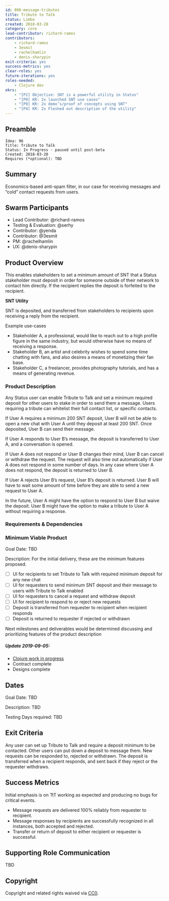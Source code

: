 ```yaml
---
id: 096-message-tributes
title: Tribute to Talk
status: Limbo
created: 2018-03-20
category: core
lead-contributor: richard-ramos
contributors:
    - richard-ramos
    - 3esmit
    - rachelhamlin
    - denis-sharypin
exit-criteria: yes
success-metrics: yes
clear-roles: yes
future-iterations: yes
roles-needed:
    - Clojure dev
okrs:
    - "[P2] Objective: SNT is a powerful utility in Status"
    - "[P0] KR: 2x launched SNT use cases"
    - "[P0] KR: 2x demo’s/proof of concepts using SNT"
    - "[P4] KR: 2x Fleshed out description of the utility"
---
```


## Preamble

    Idea: 96
    Title: Tribute to Talk
    Status: In Progress - paused until post-beta
    Created: 2018-03-20
    Requires (*optional): TBD


## Summary
Economics-based anti-spam filter, in our case for receiving messages and “cold” contact requests from users.


## Swarm Participants
- Lead Contributor: @richard-ramos
- Testing & Evaluation: @serhy
- Contributor: @yenda
- Contributor: @3esmit
- PM:  @rachelhamlin
- UX: @denis-sharypin


## Product Overview
This enables stakeholders to set a minimum amount of SNT that a Status stakeholder must deposit in order for someone outside of their network to contact him directly. If the recipient replies the deposit is forfeited to the recipient.

**SNT Utility**

SNT is deposited, and transferred from stakeholders to recipients upon receiving a reply from the recipient.

Example use-cases

- Stakeholder A, a professional, would like to reach out to a high profile figure in the same industry, but would otherwise have no means of receiving a response.
- Stakeholder B, an artist and celebrity wishes to spend some time chatting with fans, and also desires a means of monetizing their fan base.
- Stakeholder C, a freelancer, provides photography tutorials, and has a means of generating revenue.

### Product Description
Any Status user can enable Tribute to Talk and set a minimum required deposit for other users to stake in order to send them a message. Users requiring a tribute can whitelist their full contact list, or specific contacts.

If User A requires a minimum 200 SNT deposit, User B will not be able to open a new chat with User A until they deposit at least 200 SNT. Once deposited, User B can send their message.

If User A responds to User B’s message, the deposit is transferred to User A, and a conversation is opened.

If User A does not respond or User B changes their mind, User B can cancel or withdraw the request. The request will also time out automatically if User A does not respond in some number of days. In any case where User A does not respond, the deposit is returned to User B.

If User A rejects User B’s request, User B’s deposit is returned. User B will have to wait some amount of time before they are able to send a new request to User A.

In the future, User A might have the option to respond to User B but waive the deposit. User B might have the option to make a tribute to User A without requiring a response. 


### Requirements & Dependencies
<!-- Are there bugs or feature requests in other repositories that are part of this Idea? -->
<!-- There is no approval unless the idea requires to be reviewed by supporting organelles (Financial, Hiring, or Design). -->
<!-- The Swarm must develop a fully fleshed out Requirements document for the idea to proceed, to the satisfaction of participants. -->

### Minimum Viable Product
Goal Date: TBD 

Description:
For the initial delivery, these are the minimum features proposed.
- [ ] UI for recipients to set Tribute to Talk with required minimum deposit for any new chat
- [ ] UI for requesters to send minimum SNT deposit and their message to users with Tribute to Talk enabled
- [ ] UI for requesters to cancel a request and withdraw deposit
- [ ] UI for recipient to respond to or reject new requests 
- [ ] Deposit is transferred from requester to recipient when recipient responds
- [ ] Deposit is returned to requester if rejected or withdrawn

Next milestones and deliverables would be determined discussing and prioritizing features of the product description

##### Update 2019-09-05:
- [Clojure work in progress](https://github.com/status-im/status-react/tree/feature/message-tributes)
- Contract complete
- Designs complete

## Dates
Goal Date: TBD 

Description: TBD 

Testing Days required: TBD 

## Exit Criteria
Any user can set up Tribute to Talk and require a deposit minimum to be contacted. Other users can put down a deposit to message them. New requests can be responded to, rejected or withdrawn. The deposit is transferred when a recipient responds, and sent back if they reject or the requester withdraws.

## Success Metrics
Initial emphasis is on TtT working as expected and producing no bugs for critical events. 

- Message requests are delivered 100% reliably from requester to recipient.
- Message responses by recipients are successfully recognized in all instances, both accepted and rejected.
- Transfer or return of deposit to either recipient or requester is successful.


## Supporting Role Communication
TBD

## Copyright
Copyright and related rights waived via [CC0](https://creativecommons.org/publicdomain/zero/1.0/).
